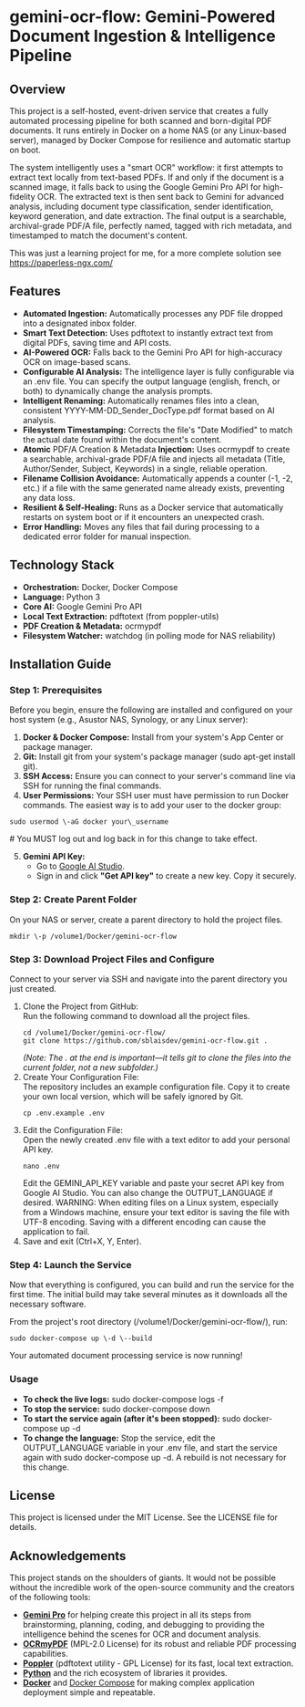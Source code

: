 # **gemini-ocr-flow: Gemini-Powered Document Ingestion & Intelligence Pipeline**

## **Overview**

This project is a self-hosted, event-driven service that creates a fully automated processing pipeline for both scanned and born-digital PDF documents. It runs entirely in Docker on a home NAS (or any Linux-based server), managed by Docker Compose for resilience and automatic startup on boot.

The system intelligently uses a "smart OCR" workflow: it first attempts to extract text locally from text-based PDFs. If and only if the document is a scanned image, it falls back to using the Google Gemini Pro API for high-fidelity OCR. The extracted text is then sent back to Gemini for advanced analysis, including document type classification, sender identification, keyword generation, and date extraction. The final output is a searchable, archival-grade PDF/A file, perfectly named, tagged with rich metadata, and timestamped to match the document's content.

This was just a learning project for me, for a more complete solution see https://paperless-ngx.com/

## **Features**

* **Automated Ingestion:** Automatically processes any PDF file dropped into a designated inbox folder.  
* **Smart Text Detection:** Uses pdftotext to instantly extract text from digital PDFs, saving time and API costs.  
* **AI-Powered OCR:** Falls back to the Gemini Pro API for high-accuracy OCR on image-based scans.  
* **Configurable AI Analysis:** The intelligence layer is fully configurable via an .env file. You can specify the output language (english, french, or both) to dynamically change the analysis prompts.  
* **Intelligent Renaming:** Automatically renames files into a clean, consistent YYYY-MM-DD\_Sender\_DocType.pdf format based on AI analysis.  
* **Filesystem Timestamping:** Corrects the file's "Date Modified" to match the actual date found within the document's content.  
* **Atomic** PDF/A Creation & Metadata **Injection:** Uses ocrmypdf to create a searchable, archival-grade PDF/A file and injects all metadata (Title, Author/Sender, Subject, Keywords) in a single, reliable operation.  
* **Filename Collision Avoidance:** Automatically appends a counter (-1, \-2, etc.) if a file with the same generated name already exists, preventing any data loss.  
* **Resilient & Self-Healing:** Runs as a Docker service that automatically restarts on system boot or if it encounters an unexpected crash.  
* **Error Handling:** Moves any files that fail during processing to a dedicated error folder for manual inspection.

## **Technology Stack**

* **Orchestration:** Docker, Docker Compose  
* **Language:** Python 3  
* **Core AI:** Google Gemini Pro API  
* **Local Text Extraction:** pdftotext (from poppler-utils)  
* **PDF Creation & Metadata:** ocrmypdf  
* **Filesystem Watcher:** watchdog (in polling mode for NAS reliability)

## **Installation Guide**

### **Step 1: Prerequisites**

Before you begin, ensure the following are installed and configured on your host system (e.g., Asustor NAS, Synology, or any Linux server):

1. **Docker & Docker Compose:** Install from your system's App Center or package manager.  
2. **Git:** Install git from your system's package manager (sudo apt-get install git).  
3. **SSH Access:** Ensure you can connect to your server's command line via SSH for running the final commands.  
4. **User Permissions:** Your SSH user must have permission to run Docker commands. The easiest way is to add your user to the docker group:  
~~~
sudo usermod \-aG docker your\_username
~~~
   \# You MUST log out and log back in for this change to take effect.

5. **Gemini API Key:**  
   * Go to [Google AI Studio](https://aistudio.google.com/).  
   * Sign in and click **"Get API key"** to create a new key. Copy it securely.

### **Step 2: Create Parent Folder**

On your NAS or server, create a parent directory to hold the project files.
~~~
mkdir \-p /volume1/Docker/gemini-ocr-flow
~~~
### **Step 3: Download Project Files and Configure**

Connect to your server via SSH and navigate into the parent directory you just created.

1. Clone the Project from GitHub:  
   Run the following command to download all the project files.
   ~~~
   cd /volume1/Docker/gemini-ocr-flow/  
   git clone https://github.com/sblaisdev/gemini-ocr-flow.git .
   ~~~
   *(Note: The . at the end is important—it tells git to clone the files into the current folder, not a new subfolder.)*  
3. Create Your Configuration File:  
   The repository includes an example configuration file. Copy it to create your own local version, which will be safely ignored by Git.
   ~~~
   cp .env.example .env
   ~~~
5. Edit the Configuration File:  
   Open the newly created .env file with a text editor to add your personal API key.
   ~~~
   nano .env
   ~~~
   Edit the GEMINI\_API\_KEY variable and paste your secret API key from Google AI Studio.
   You can also change the OUTPUT\_LANGUAGE if desired.
   WARNING: When editing files on a Linux system, especially from a Windows machine, ensure your text editor is saving the file with UTF-8 encoding. Saving with a different encoding can cause the application to fail.  
7. Save and exit (Ctrl+X, Y, Enter).

### **Step 4: Launch the Service**

Now that everything is configured, you can build and run the service for the first time. The initial build may take several minutes as it downloads all the necessary software.

From the project's root directory (/volume1/Docker/gemini-ocr-flow/), run:
~~~
sudo docker-compose up \-d \--build
~~~
Your automated document processing service is now running\!

### **Usage**

* **To check the live logs:** sudo docker-compose logs \-f  
* **To stop the service:** sudo docker-compose down  
* **To start the service again (after it's been stopped):** sudo docker-compose up \-d  
* **To change the language:** Stop the service, edit the OUTPUT\_LANGUAGE variable in your .env file, and start the service again with sudo docker-compose up \-d. A rebuild is not necessary for this change.

## **License**

This project is licensed under the MIT License. See the LICENSE file for details.

## **Acknowledgements**

This project stands on the shoulders of giants. It would not be possible without the incredible work of the open-source community and the creators of the following tools:

* [**Gemini Pro**](https://gemini.google.com/) for helping create this project in all its steps from brainstorming, planning, coding, and debugging to providing the intelligence behind the scenes for OCR and document analysis.  
* [**OCRmyPDF**](https://github.com/ocrmypdf/OCRmyPDF) (MPL-2.0 License) for its robust and reliable PDF processing capabilities.  
* [**Poppler**](https://poppler.freedesktop.org/) (pdftotext utility \- GPL License) for its fast, local text extraction.  
* [**Python**](https://www.python.org/) and the rich ecosystem of libraries it provides.  
* [**Docker**](https://www.docker.com/) and [Docker Compose](https://docs.docker.com/compose/) for making complex application deployment simple and repeatable.
